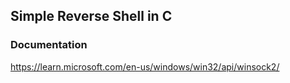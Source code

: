 ## Simple Reverse Shell in C




### Documentation
https://learn.microsoft.com/en-us/windows/win32/api/winsock2/
